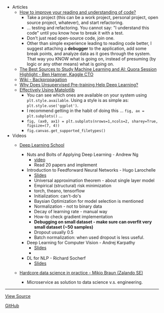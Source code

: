 - Articles
  - [How to improve your reading and understanding of code?](http://stackoverflow.com/questions/1307790/how-to-improve-your-reading-and-understanding-of-code)
    - Take a project (this can be a work project, personal project, open source project, whatever), and start refactoring.
    - ... testing and refactoring. You cannot say: "I understand this code" until you know how to break it with a test.
    - Don't just read open-source code, join one.
    - Other than simple experience leading to reading code better, I suggest attaching a **debugger** to the application, add some break points, and analyze data as it goes through the system. That way you KNOW what is going on, instead of presuming (by logic or any other means) what is going on.
  - [The Best Sources to Study Machine Learning and AI: Quora Session Highlight - Ben Hamner, Kaggle CTO](http://blog.kaggle.com/2017/04/17/the-best-sources-to-study-machine-learning-and-ai-with-ben-hamner-kaggle-cto/)
  - [Wiki - Backpropagation](https://en.wikipedia.org/wiki/Backpropagation)
  - [Why Does Unsupervised Pre-training Help Deep Learning?](http://www.jmlr.org/papers/volume11/erhan10a/erhan10a.pdf)
  - [Effectively Using Matplotlib](http://pbpython.com/effective-matplotlib.html)
    - You can see which ones are available on your system using `plt.style.available`. Using a style is as simple as: `plt.style.use('ggplot')`.
    - I recommend getting in the habit of doing this ... `fig, ax = plt.subplots()` ...
    - `fig, (ax0, ax1) = plt.subplots(nrows=1,ncols=2, sharey=True, figsize=(7, 4))`
    - `fig.canvas.get_supported_filetypes()`
- Videos
  - [Deep Learning School](https://www.bayareadlschool.org/)
    - Nuts and Bolts of Applying Deep Learning - Andrew Ng
      - [video](https://www.youtube.com/watch?v=F1ka6a13S9I)
      - Read 20 papers and implement
    - Introduction to Feedforward Neural Networks - Hugo Larochelle
      - [Slides](https://dl.dropboxusercontent.com/u/19557502/hugo_dlss.pdf)
      - Universal approximation theorem - about single layer model
      - Empirical (structural) risk minimization
      - torch, theano, tensorflow
      - Initialization: can't-do's
      - Baysian Optimization for model selection is mentioned
      - Normalization - not to binary data
      - Decay of learning rate - manual way
      - How-to check gradient implementation
      - **Debugging on small dataset - make sure can overfit very small dataset (~50 samples)**
      - Dropout usually 0.5
      - Batch normalization: when used dropout is less useful.
    - Deep Learning for Computer Vision - Andrej Karpathy
      - [Slides](https://docs.google.com/presentation/d/1Q1CmVVnjVJM_9CDk3B8Y6MWCavZOtiKmOLQ0XB7s9Vg/edit?usp=sharing)
      - 
    - DL for NLP - Richard Socherf
      - [Slides](https://media.wix.com/ugd/142eb4_7581cfcf090e4e31a52599315f77c648.pdf)
      
   - [Hardcore data science in practice - Mikio Braun (Zalando SE) ](https://www.safaribooksonline.com/library/view/strata-hadoop/9781491944639/video249083.html)
      - Microservice as solution to data science v.s. engineering.

-----

[View Source](https://github.com/yang-zhang/yang-zhang.github.io)

[GitHub](https://github.com/yang-zhang)
